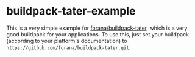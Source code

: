 # buildpack-tater-example

This is a very simple example for [forana/buildpack-tater](https://github.com/forana/buildpack-tater), which is a very good buildpack for your applications. To use this, just set your buildpack (according to your platform's documentation) to `https://github.com/forana/buildpack-tater.git`.
